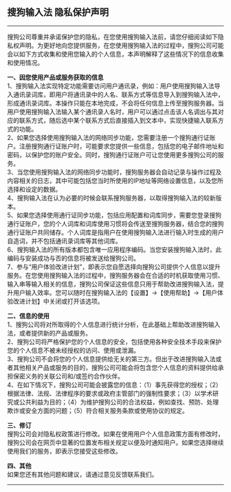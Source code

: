 **搜狗输入法 隐私保护声明**  
---  
  
* * *

搜狗公司尊重并承诺保护您的隐私，在您使用搜狗输入法前，请您仔细阅读如下隐私权声明。为更好地向您提供服务，在您使用搜狗输入法的过程中，搜狗公司可能会以如下方式收集和使用您输入的个人信息，本声明解释了这些情况下的信息收集和使用情况。

  
**一、因您使用产品或服务获取的信息**  
1、搜狗输入法实现特定功能需要访问用户通讯录，例如：用户使用搜狗输入法导入通讯录词库，即用户将通讯录中的人名、联系方式等信息导入到搜狗输入法中，形成通讯录词库。本操作只能在本地完成，不会将任何信息上传至搜狗服务器。当用户使用搜狗输入法输入某个通讯录人名时，用户可以通过点击该人名调出与其对应的联系方式，随后选中某个联系方式后直接插入到文本中，实现快捷输入联系方式的功能。  
2、如果您选择使用搜狗输入法的网络同步功能，您需要注册一个搜狗通行证账户。注册搜狗通行证账户时，可能要求您提供一些信息，包括您的电子邮件地址和密码，以保护您的账户安全。同时，搜狗通行证账户可让您使用更多搜狗公司的服务。  
3、当您使用搜狗输入法的网络同步功能时，搜狗服务器会自动记录与操作过程及内容相关的日志，其中可能包括您当时所使用的IP地址等网络设置信息，以及您所选择和设定的数据。  
4、搜狗输入法在认为必要的时候会联系搜狗服务器，以取得搜狗输入法的较新版本。  
5、如果您选择使用通行证同步功能，包括应用配置和词库同步，需要您登录搜狗通行证账户，您的个人词库和词库使用习惯将会传送至搜狗服务器，结合您的搜狗通行证账户共同储存。个人词库是指用户在使用搜狗输入法进行输入时生成的用户自造词，并不包括通讯录词库等其他词库。  
6、搜狗输入法的所有版本都包含唯一应用程序编码。当您安装搜狗输入法时，此编码与安装成功与否的信息将被发送给搜狗公司。  
7、参与“用户体验改进计划”，即表示您自愿选择向搜狗公司提供个人信息以提升服务。在您使用搜狗输入法的过程中，搜狗服务器会在合适的时机获取使用习惯、输入串等输入相关的信息，搜狗公司保证这些信息只用于帮助改进搜狗输入法，提升用户输入效率。您可以随时在搜狗输入法的【设置】→【使用帮助】→【用户体验改进计划】中关闭或打开该选项。

  
**二、信息的使用**  
1、搜狗公司将对所取得的个人信息进行统计分析，在此基础上帮助改进搜狗输入法，或者提供新的产品或服务。  
2、搜狗公司将严格保护您的个人信息的安全，包括使用各种安全技术手段来保护您的个人信息不被未经授权的访问、使用或泄漏。  
3、搜狗公司不会将您的个人信息提供给无关的第三方。但出于改进搜狗输入法或者其他相关产品或服务的目的，搜狗公司可能会将包含您个人信息的资料提供给承担保密义务的关联公司和/或签约合作伙伴。  
4、在如下情况下，搜狗公司可能会披露您的信息：（1）事先获得您的授权；（2）根据法律、法规、法律程序的要求或政府主管部门的强制性要求；（3）以学术研究或公共利益为目的；（4）为维护搜狗公司的合法权益，例如查找、预防、处理欺诈或安全方面的问题；（5）符合相关服务条款或使用协议的规定。

  
**三、修订**  
搜狗公司会对隐私权政策进行修改。如果在使用用户个人信息政策方面有修改时，搜狗公司会在网页中显著的位置发布相关规定以便及时通知用户。如果您选择继续使用我们的服务，即表示您接受这些修改。

  
**四、其他**  
如果您还有其他问题和建议，请通过意见反馈联系我们。

* * *

